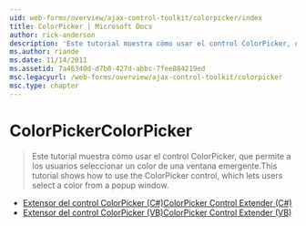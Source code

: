 ```yaml
---
uid: web-forms/overview/ajax-control-toolkit/colorpicker/index
title: ColorPicker | Microsoft Docs
author: rick-anderson
description: 'Este tutorial muestra cómo usar el control ColorPicker, que permite a los usuarios seleccionar un color de una ventana emergente.'
ms.author: riande
ms.date: 11/14/2011
ms.assetid: 7a46340d-d7b0-427d-abbc-7fee884219ed
msc.legacyurl: /web-forms/overview/ajax-control-toolkit/colorpicker
msc.type: chapter
---
```

<a name="colorpicker"></a><span data-ttu-id="72083-103">ColorPicker</span><span class="sxs-lookup"><span data-stu-id="72083-103">ColorPicker</span></span>
====================
> <span data-ttu-id="72083-104">Este tutorial muestra cómo usar el control ColorPicker, que permite a los usuarios seleccionar un color de una ventana emergente.</span><span class="sxs-lookup"><span data-stu-id="72083-104">This tutorial shows how to use the ColorPicker control, which lets users select a color from a popup window.</span></span>


- [<span data-ttu-id="72083-105">Extensor del control ColorPicker (C#)</span><span class="sxs-lookup"><span data-stu-id="72083-105">ColorPicker Control Extender (C#)</span></span>](using-the-colorpicker-control-extender-cs.md)
- [<span data-ttu-id="72083-106">Extensor del control ColorPicker (VB)</span><span class="sxs-lookup"><span data-stu-id="72083-106">ColorPicker Control Extender (VB)</span></span>](using-the-colorpicker-control-extender-vb.md)
